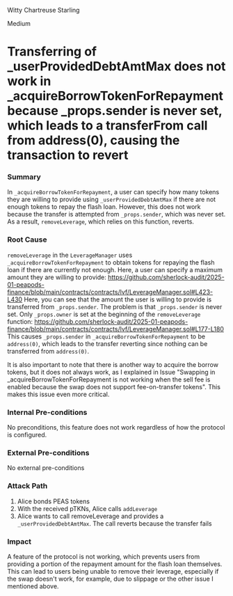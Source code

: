 Witty Chartreuse Starling

Medium

# Transferring of _userProvidedDebtAmtMax does not work in _acquireBorrowTokenForRepayment because _props.sender is never set, which leads to a transferFrom call from address(0), causing the transaction to revert

### Summary

In `_acquireBorrowTokenForRepayment`, a user can specify how many tokens they are willing to provide using `_userProvidedDebtAmtMax` if there are not enough tokens to repay the flash loan. However, this does not work because the transfer is attempted from `_props.sender`, which was never set. As a result, `removeLeverage`, which relies on this function, reverts.

### Root Cause

`removeLeverage` in the `LeverageManager` uses `_acquireBorrowTokenForRepayment` to obtain tokens for repaying the flash loan if there are currently not enough. Here, a user can specify a maximum amount they are willing to provide:
https://github.com/sherlock-audit/2025-01-peapods-finance/blob/main/contracts/contracts/lvf/LeverageManager.sol#L423-L430
Here, you can see that the amount the user is willing to provide is transferred from `_props.sender`. The problem is that `_props.sender` is never set. Only `_props.owner` is set at the beginning of the `removeLeverage` function:
https://github.com/sherlock-audit/2025-01-peapods-finance/blob/main/contracts/contracts/lvf/LeverageManager.sol#L177-L180
This causes `_props.sender` in `_acquireBorrowTokenForRepayment` to be `address(0)`, which leads to the transfer reverting since nothing can be transferred from `address(0)`.

It is also important to note that there is another way to acquire the borrow tokens, but it does not always work, as I explained in Issue "Swapping in _acquireBorrowTokenForRepayment is not working when the sell fee is enabled because the swap does not support fee-on-transfer tokens". This makes this issue even more critical.

### Internal Pre-conditions

No preconditions, this feature does not work regardless of how the protocol is configured.

### External Pre-conditions

No external pre-conditions

### Attack Path

1. Alice bonds PEAS tokens
2. With the received pTKNs, Alice calls `addLeverage`
3. Alice wants to call removeLeverage and provides a `_userProvidedDebtAmtMax`. The call reverts because the transfer fails

### Impact

A feature of the protocol is not working, which prevents users from providing a portion of the repayment amount for the flash loan themselves. This can lead to users being unable to remove their leverage, especially if the swap doesn't work, for example, due to slippage or the other issue I mentioned above.